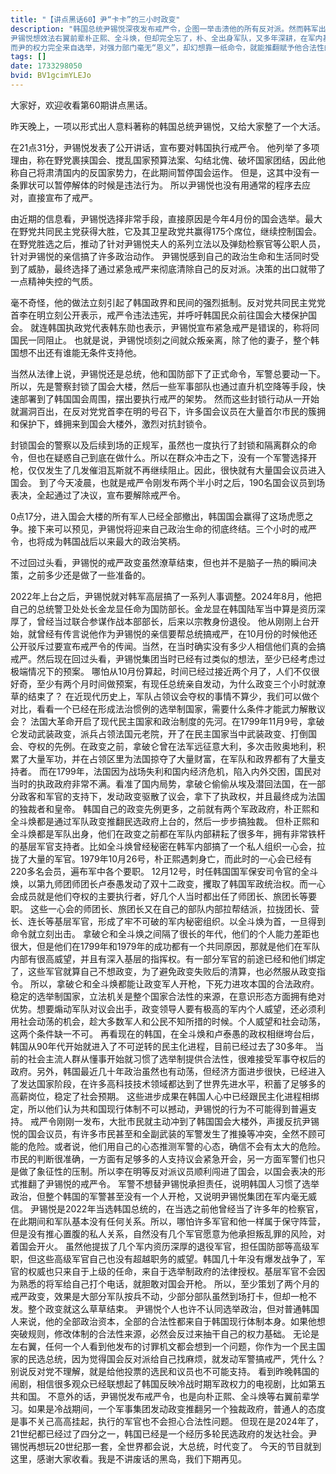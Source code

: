 ```yaml
---
title: "【讲点黑话60】尹“卡卡”的三小时政变"
description: "韩国总统尹锡悦深夜发布戒严令，企图一举击溃他的所有反对派。然而韩军出工不出力，不愿硬挡国会复会。三小时不到，在国会通过决议，推翻戒严令后，这场滑稽戏的政变即宣告失败。
尹锡悦想效法右翼前辈朴正熙、全斗焕，但却完全忘了，朴、全出身军队，又多年深耕，在军内基础深厚，有利益完全绑定的大批死党。
而尹的权力完全来自选举，对强力部门毫无“恩义”，却幻想靠一纸命令，就能推翻赋予他合法性的体制。这犹如以为，拔着自己头发，就可以双脚脱离大地。"
tags: []
date: 1733298050
bvid: BV1gcimYLEJo
---
```

大家好，欢迎收看第60期讲点黑话。

昨天晚上，一项以形式出人意料著称的韩国总统尹锡悦，又给大家整了一个大活。

在21点31分，尹锡悦发表了公开讲话，宣布要对韩国执行戒严令。
他列举了多项理由，称在野党裹挟国会、搅乱国家预算法案、勾结北傀、破坏国家团结，因此他称自己将肃清国内的反国家势力，在此期间暂停国会运作。
但是，这其中没有一条罪状可以暂停解体的时候是违法行为。 所以尹锡悦也没有用通常的程序去应对，直接宣布了戒严。

由近期的信息看，尹锡悦选择非常手段，直接原因是今年4月份的国会选举。最大在野党共同民主党获得大胜，它及其卫星政党共赢得175个席位，继续控制国会。
在野党胜选之后，推动了针对尹锡悦夫人的系列立法以及弹劾检察官等公职人员，针对尹锡悦的亲信搞了许多政治动作。
尹锡悦感到自己的政治生命和生活同时受到了威胁，最终选择了通过紧急戒严来彻底清除自己的反对派。决策的出口就带了一点精神失控的气质。

毫不奇怪，他的做法立刻引起了韩国政界和民间的强烈抵制。反对党共同民主党党首李在明立刻公开表示，戒严令违法违宪，并呼吁韩国民众前往国会大楼保护国会。
就连韩国执政党代表韩东勋也表示，尹锡悦宣布紧急戒严是错误的，称将同国民一同阻止。 也就是说，尹锡悦顷刻之间就众叛亲离，除了他的妻子，整个韩国想不出还有谁能无条件支持他。

当然从法律上说，尹锡悦还是总统，他和国防部下了正式命令，军警总要动一下。 所以，先是警察封锁了国会大楼，然后一些军事部队也通过直升机空降等手段，快速部署到了韩国国会周围，摆出要执行戒严的架势。
然而这些封锁行动从一开始就漏洞百出，在反对党党首李在明的号召下，许多国会议员在大量首尔市民的簇拥和保护下，蜂拥来到国会大楼外，激烈对抗封锁令。

封锁国会的警察以及后续到场的正规军，虽然也一度执行了封锁和隔离群众的命令，但也在疑惑自己到底在做什么。所以在群众冲击之下，没有一个军警选择开枪，仅仅发生了几发催泪瓦斯就不再继续阻止。因此，很快就有大量国会议员进入国会。
到了今天凌晨，也就是戒严令刚发布两个半小时之后，190名国会议员到场表决，全起通过了决议，宣布要解除戒严令。

0点17分，进入国会大楼的所有军人已经全部撤出，韩国国会赢得了这场虎愿之争。接下来可以预见，尹锡悦将迎来自己政治生命的彻底终结。三个小时的戒严令，也将成为韩国战后以来最大的政治笑柄。

不过回过头看，尹锡悦的戒严政变虽然潦草结束，但也并不是脑子一热的瞬间决策，之前多少还是做了一些准备的。

2022年上台之后，尹锡悦就对韩军高层搞了一系列人事调整。2024年8月，他把自己的总统警卫处处长金龙显任命为国防部长。金龙显在韩国陆军当中算是资历深厚了，曾经当过联合参谋作战本部部长，后来以宗教身份退役。
他从刚刚上台开始，就曾经有传言说他作为尹锡悦的亲信要帮总统搞戒严，在10月份的时候他还公开驳斥过要宣布戒严令的传闻。当然，在当时确实没有多少人相信他们真的会搞戒严。然后现在回过头看，尹锡悦集团当时已经有过类似的想法，至少已经考虑过极端情况下的预案。
哪怕从10月份算起，时间已经过接近两个月了，人们不仅很好奇，至少有两个月时间做预案，有现任总统亲自发动，为什么政变三个小时就潦草的结束了？
在近现代历史上，军队占领议会夺权的事情不算少，我们可以做个对比，看看一个已经在形成法治惯例的选举制国家，需要什么条件才能武力解散议会？
法国大革命开启了现代民主国家和政治制度的先河。在1799年11月9号，拿破仑发动武装政变，派兵占领法国元老院，开了在民主国家当中武装政变、打倒国会、夺权的先例。在政变之前，拿破仑曾在法军远征意大利，多次击败奥地利，积累了大量军功，并在占领区里为法国掠夺了大量财富，在军队和政界都有了大量支持者。
而在1799年，法国因为战场失利和国内经济危机，陷入内外交困，国民对当时的执政政府非常不满。看准了国内局势，拿破仑偷偷从埃及潜回法国，在一部分政客和军官的支持下，发动政变驱散了议会，拿下了执政权，并且最终成为法国的独裁者和皇帝。
韩国自己的政变先例更多，之前就有两个军政政府，朴正熙和全斗焕都是通过军队政变推翻民选政府上台的，然后一步步搞独裁。
但朴正熙和全斗焕都是军队出身，他们在政变之前都在军队内部耕耘了很多年，拥有非常铁杆的基层军官支持者。比如全斗焕曾经秘密在韩军内部搞了一个私人组织一心会，拉拢了大量的军官。1979年10月26号，朴正熙遇刺身亡，而此时的一心会已经有220多名会员，遍布军中各个要职。
12月12号，时任韩国国军保安司令官的全斗焕，以第九师团师团长卢泰愚发动了双十二政变，攫取了韩国军政统治权。而一心会成员就是他们夺权的主要执行者，好几个人当时都出任了师团长、旅团长等要职。
这些一心会的师团长、旅团长又在自己的部队内部拉帮结派，拉拢团长、营长、连长等基层军官，形成了牢不可破的军内秘密组织。以全斗焕为首，一旦得到命令就立刻出击。
拿破仑和全斗焕之间隔了很长的年代，他们的个人能力差距也很大，但是他们在1799年和1979年的成功都有一个共同原因，那就是他们在军队内部有很高威望，并且有深入基层的指挥权。有一部分军官的前途已经和他们绑定了，这些军官就算自己不想政变，为了避免政变失败后的清算，也必然服从政变指令。
所以，拿破仑和全斗焕都能让政变军人开枪，下死力进攻本国的合法政府。
稳定的选举制国家，立法机关是整个国家合法性的来源，在意识形态方面拥有绝对优势。想要煽动军队对议会出手，政变领导人要有极高的军内个人威望，还必须利用社会动荡的机会，趁大多数军人和公民不知所措的时候。个人威望和社会动荡，这两个条件缺一不可。
再看现在的韩国，在全斗焕和卢泰愚的政权相继垮台后，韩国从90年代开始就进入了不可逆转的民主化进程，目前已经过去了30多年。
当前的社会主流人群从懂事开始就习惯了选举制提供合法性，很难接受军事夺权后的政府。另外，韩国最近几十年政治虽然也有动荡，但经济方面进步很快，已经进入了发达国家阶段，在许多高科技技术领域都达到了世界先进水平，积蓄了足够多的高薪岗位，稳定了社会预期。
这些进步成果在韩国人心中已经跟民主化进程相绑定，所以他们认为共和国现行体制不可以撼动，尹锡悦的行为不可能得到普遍支持。
戒严令刚刚一发布，大批市民就主动冲到了韩国国会大楼外，声援反抗尹锡悦的国会议员，有许多市民甚至和全副武装的军警发生了推搡等冲突，全然不顾可能的危险。或者说，他们用自己的心态推测军警的心态，确信不会有太大的危险。
市民的判断很准确，一方面有足够多的人支持议会紧急开会，另一方面军警们也只是做了象征性的压制。所以李在明等反对派议员顺利闯进了国会，以国会表决的形式推翻了尹锡悦的戒严令。
军警不想替尹锡悦承担责任，说明韩国人习惯了选举政治，但整个韩国的军警甚至没有一个人开枪，又说明尹锡悦集团在军内毫无威信。
尹锡悦是2022年当选韩国总统的，在当选之前他曾经当了许多年的检察官，在此期间和军队基本没有任何关系。所以，哪怕许多军官和他一样属于保守阵营，但是没有推心置腹的私人关系，自然没有几个军官愿意为他承担叛乱罪的风险，对着国会开火。
虽然他提拔了几个军内资历深厚的退役军官，担任国防部等高级军职，但这些高级军官自己也没有超越职务的威望。韩国几十年没有爆发战争了，军官的权威也只来自于上级的任命，来自于选举制政府的法律授权。基层军官不会因为熟悉的将军给自己打个电话，就胆敢对国会开枪。
所以，至少策划了两个月的戒严政变，效果是大部分军队按兵不动，少部分部队虽然到场打卡，但却一枪不发。整个政变就这么草草结束。
尹锡悦个人也许不认同选举政治，但对普通韩国人来说，他的全部政治资本，全部的合法性都来自于韩国现行体制本身。如果他想突破规则，修改体制的合法性来源，必然会反过来抽干自己的权力基础。
无论是左右翼，任何一个人看到他发布的讨罪机文都会想到一个问题，你作为一个民主国家的民选总统，因为觉得国会反对派给自己找麻烦，就发动军警搞戒严，凭什么？别说反对党不理解，就是给他投票的选民和议员也不可能支持。
看到昨晚韩国的闹剧，相信很多观众已经联想起了韩国反映冷战时期军政权力的电视剧，比如第五共和国。
不意外的话，尹锡悦发布戒严令，也是向朴正熙、全斗焕等右翼前辈学习。如果是冷战期间，一个军事集团发动政变推翻另一个独裁政府，普通人的态度是事不关己高高挂起，执行的军官也不会担心合法性问题。
但现在是2024年了，21世纪都已经过了四分之一，韩国已经是一个经历多轮民选政府的发达社会。尹锡悦再想玩20世纪那一套，全世界都会说，大总统，时代变了。
今天的节目就到这里，感谢大家收看。我是不讲废话的黑岛，我们下期再见。


